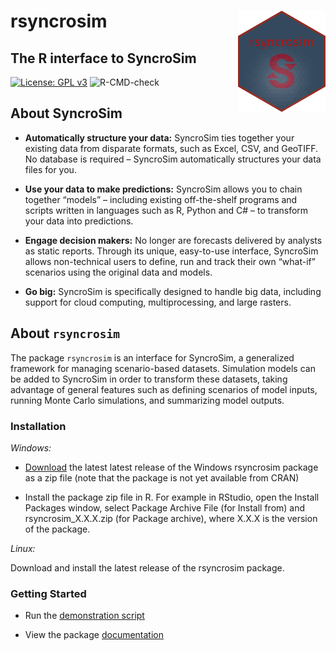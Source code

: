
<!-- README.md is generated from README.Rmd. Please edit that file -->

# rsyncrosim <img src="inst/images/sticker.png" align="right" width=140/>

## The R interface to SyncroSim

[![License: GPL
v3](https://img.shields.io/badge/License-GPL%20v3-blue.svg)](http://www.gnu.org/licenses/gpl-3.0)
![R-CMD-check](https://github.com/syncrosim/rsyncrosim/workflows/R-CMD-check/badge.svg)

## About SyncroSim

  - **Automatically structure your data:** SyncroSim ties together your
    existing data from disparate formats, such as Excel, CSV, and
    GeoTIFF. No database is required – SyncroSim automatically
    structures your data files for you.

  - **Use your data to make predictions:** SyncroSim allows you to chain
    together “models” – including existing off-the-shelf programs and
    scripts written in languages such as R, Python and C\# – to
    transform your data into predictions.

  - **Engage decision makers:** No longer are forecasts delivered by
    analysts as static reports. Through its unique, easy-to-use
    interface, SyncroSim allows non-technical users to define, run and
    track their own “what-if” scenarios using the original data and
    models.

  - **Go big:** SyncroSim is specifically designed to handle big data,
    including support for cloud computing, multiprocessing, and large
    rasters.

## About `rsyncrosim`

The package `rsyncrosim` is an interface for SyncroSim, a generalized framework for managing scenario-based datasets. Simulation models can be added to SyncroSim in order to transform these datasets, taking advantage of general features such as defining scenarios of model inputs, running Monte Carlo simulations, and summarizing model outputs.

### Installation

*Windows:*

  - [Download](https://github.com/syncrosim/rsyncrosim/releases/) the
    latest latest release of the Windows rsyncrosim package as a zip
    file (note that the package is not yet available from CRAN)

  - Install the package zip file in R. For example in RStudio, open the
    Install Packages window, select Package Archive File (for Install
    from) and rsyncrosim\_X.X.X.zip (for Package archive), where X.X.X
    is the version of the package.

*Linux:*

Download and install the latest release of the rsyncrosim package.

### Getting Started

  - Run the [demonstration
    script](https://github.com/syncrosim/rsyncrosim/blob/dev/demo/rsyncrosim-demo.R)
    
  - View the package [documentation](https://github.com/syncrosim/rsyncrosim/blob/dev/rsyncrosim_1.2.pdf)

